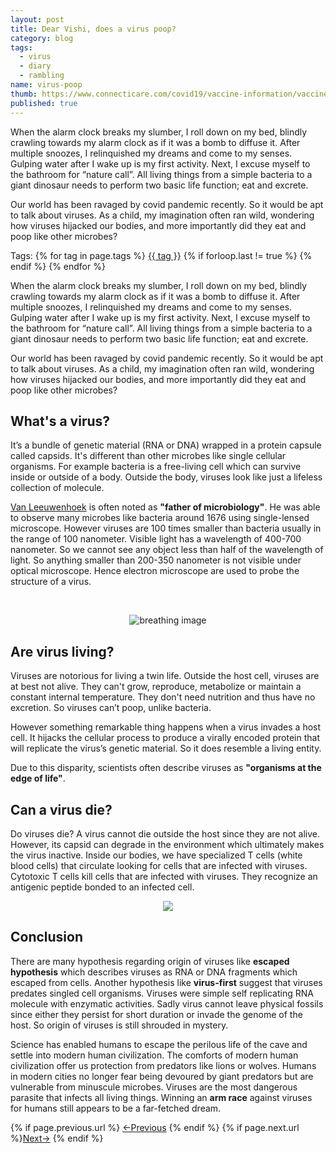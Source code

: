 ```yaml
---
layout: post
title: Dear Vishi, does a virus poop?
category: blog
tags:
  - virus
  - diary
  - rambling
name: virus-poop
thumb: https://www.connecticare.com/covid19/vaccine-information/vaccine-safety/what-is-a-virus/_jcr_content/root/responsivegrid/article_header/hero-image.coreimg.jpeg/1613067254150/covid-vaccine-images-4.jpeg
published: true
---
```


<p>When the alarm clock breaks my slumber, I roll down on my bed, blindly crawling towards my alarm clock as if it was a bomb to diffuse it. After multiple snoozes, I relinquished my dreams and come to my senses. Gulping water after I wake up is my first activity. Next, I excuse myself to the bathroom for “nature call”. All living things from a simple bacteria to a giant dinosaur needs to perform two basic life function; eat and excrete.</p>

Our world has been ravaged by covid pandemic recently. So it would be apt to talk about viruses. As a child, my imagination often ran wild, wondering how viruses hijacked our bodies, and more importantly did they eat and poop like other microbes?<!-- truncate_here -->
<p>Tags: {% for tag in page.tags %} <a class="mytag" href="/tag/{{ tag }}" title="View posts tagged with &quot;{{ tag }}&quot;">{{ tag }}</a>  {% if forloop.last != true %} {% endif %} {% endfor %} </p>


When the alarm clock breaks my slumber, I roll down on my bed, blindly crawling towards my alarm clock as if it was a bomb to diffuse it. After multiple snoozes, I relinquished my dreams and come to my senses. Gulping water after I wake up is my first activity. Next, I excuse myself to the bathroom for “nature call”. All living things from a simple bacteria to a giant dinosaur needs to perform two basic life function; eat and excrete.

Our world has been ravaged by covid pandemic recently. So it would be apt to talk about viruses. As a child, my imagination often ran wild, wondering how viruses hijacked our bodies, and more importantly did they eat and poop like other microbes?

## What's a virus? 

It’s a bundle of genetic material (RNA or DNA) wrapped in a protein capsule called capsids. It's different than other microbes like single cellular organisms. For example bacteria is a free-living cell which can survive inside or outside of a body. Outside the body, viruses look like just a lifeless collection of molecule. 

[Van Leeuwenhoek](https://en.wikipedia.org/wiki/Antonie_van_Leeuwenhoek) is often noted as **"father of microbiology"**. He was able to observe many microbes like bacteria around 1676 using single-lensed microscope. However viruses are 100 times smaller than bacteria usually in the range of 100 nanometer. Visible light has a wavelength of 400-700 nanometer. So we cannot see any object less than half of the wavelength of light. So anything smaller than 200-350 nanometer is not visible under optical microscope. Hence electron microscope are used to probe the structure of a virus. 



<br>
<p>
<center>
<img src="https://www.researchgate.net/profile/Pedro-Junger/publication/344394476/figure/fig1/AS:940202503725056@1601173153039/Viruses-are-extremely-small-20-200-nm-smaller-than-bacterial-cells-1000-nm-which.png" alt="breathing image">
</center>
</p>




## Are virus living?

Viruses are notorious for living a twin life. Outside the host cell, viruses are at best not alive. They can't grow, reproduce, metabolize or maintain a constant internal temperature. They don't need nutrition and thus have no excretion. So viruses can’t poop, unlike bacteria.


However something remarkable thing happens when a virus invades a host cell. It hijacks the cellular process to produce a virally encoded protein that will replicate the virus’s genetic material. So it does resemble a living entity.

Due to this disparity, scientists often describe viruses as **"organisms at the edge of life"**.

## Can a virus die?

Do viruses die? A virus cannot die outside the host since they are not alive. However, its capsid can degrade in the environment which ultimately makes the virus inactive. Inside our bodies, we have specialized T cells (white blood cells) that circulate looking for cells that are infected with viruses. Cytotoxic T cells kill cells that are infected with viruses. They recognize an antigenic peptide bonded to an infected cell.

<p> 
<center>
<img src="https://i.imgur.com/P3t5Lf2.png" >
</center>
</p>

## Conclusion

There are many hypothesis regarding origin of viruses like **escaped hypothesis** which describes viruses as RNA or DNA fragments which escaped from cells. Another hypothesis like **virus-first** suggest that viruses predates singled cell organisms. Viruses were simple self replicating RNA molecule with enzymatic activities. Sadly virus cannot leave physical fossils since either they persist for short duration or invade the genome of the host. So origin of viruses is still shrouded in mystery.

Science has enabled humans to escape the perilous life of the cave and settle into modern human civilization. The comforts of modern human civilization offer us protection from predators like lions or wolves. Humans in modern cities no longer fear being devoured by giant predators but are vulnerable from minuscule microbes. Viruses are the most dangerous parasite that infects all living things. Winning an **arm race** against viruses for humans still appears to be a far-fetched dream.

  
<nav class="pagination clear" style="padding-bottom:20px;">
{% if page.previous.url %} <a class="prev-item" href="{{page.previous.url}}" title="Previous Post: {{page.previous.title}}">&larr;Previous</a>   {% endif %}  {% if page.next.url %}<a class="next-item" href="{{page.next.url}}" title="Next Post: {{page.next.title}}">Next&rarr;</a>         {% endif %}
</nav>
